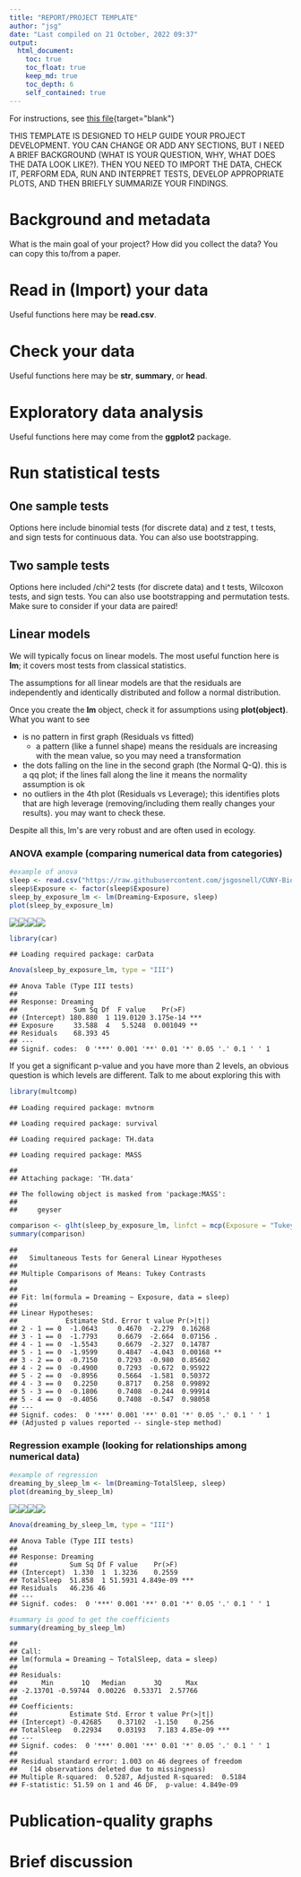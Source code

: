 ```yaml
---
title: "REPORT/PROJECT TEMPLATE"
author: "jsg"
date: "Last compiled on 21 October, 2022 09:37"
output:
  html_document:
    toc: true
    toc_float: true
    keep_md: true
    toc_depth: 6
    self_contained: true
---
```




For instructions, see 
[this file](https://docs.google.com/document/d/1s_Y3O69ei2xLlYc-JPnvQtH6Ci_OH_Bdk4BvnuodJ5Q/edit?usp=sharing){target="blank"} 


THIS TEMPLATE IS DESIGNED TO HELP GUIDE YOUR PROJECT DEVELOPMENT. YOU CAN CHANGE
OR ADD ANY SECTIONS, BUT I NEED A BRIEF BACKGROUND (WHAT IS YOUR QUESTION, WHY,
WHAT DOES THE DATA LOOK LIKE?). THEN YOU NEED TO IMPORT THE DATA, CHECK IT, PERFORM
EDA, RUN AND INTERPRET TESTS, DEVELOP APPROPRIATE PLOTS, AND THEN BRIEFLY SUMMARIZE
YOUR FINDINGS.

# Background and metadata

What is the main goal of your project? How did you collect the data? You can copy
this to/from a paper.

# Read in (Import) your data

Useful functions here may be **read.csv**.

# Check your data

Useful functions here may be **str**, **summary**, or **head**.

# Exploratory data analysis

Useful functions here may come from the **ggplot2** package.

# Run statistical tests

## One sample tests

Options here include binomial tests (for discrete data) and z test, t tests, and
sign tests for continuous data. You can also use bootstrapping.

## Two sample tests

Options here included /chi^2 tests (for discrete data) and t tests, Wilcoxon tests, 
and sign tests. You can also use bootstrapping and permutation tests.  Make sure 
to consider if your data are paired!

## Linear models

We will typically focus on linear models. The most useful function here is
**lm**; it covers most tests from classical statistics.

The assumptions for all linear models 
are that the residuals are independently and identically distributed and follow 
a normal distribution.

Once you create the **lm** object, check it for assumptions using **plot(object)**.
What you want to see 

* is no pattern in first graph (Residuals vs fitted)
  * a pattern (like a funnel shape) means the residuals are increasing with the mean value, so you may need a transformation
* the dots falling on the line in the second graph (the Normal Q-Q).  this is a qq plot; if the lines fall along the line it means the normality assumption is ok
* no outliers in the 4th plot (Residuals vs Leverage); this identifies plots that are high leverage (removing/including them really changes your results). you may want to check these.

Despite all this, lm's are very robust and are often used in ecology.

### ANOVA example (comparing numerical data from categories)


```r
#example of anova
sleep <- read.csv("https://raw.githubusercontent.com/jsgosnell/CUNY-BioStats/master/datasets/sleep.csv", stringsAsFactors = T)
sleep$Exposure <- factor(sleep$Exposure)
sleep_by_exposure_lm <- lm(Dreaming~Exposure, sleep)
plot(sleep_by_exposure_lm)
```

![](Report_1_files/figure-html/unnamed-chunk-1-1.png)<!-- -->![](Report_1_files/figure-html/unnamed-chunk-1-2.png)<!-- -->![](Report_1_files/figure-html/unnamed-chunk-1-3.png)<!-- -->![](Report_1_files/figure-html/unnamed-chunk-1-4.png)<!-- -->

```r
library(car)
```

```
## Loading required package: carData
```

```r
Anova(sleep_by_exposure_lm, type = "III")
```

```
## Anova Table (Type III tests)
## 
## Response: Dreaming
##              Sum Sq Df  F value    Pr(>F)    
## (Intercept) 180.880  1 119.0120 3.175e-14 ***
## Exposure     33.588  4   5.5248  0.001049 ** 
## Residuals    68.393 45                       
## ---
## Signif. codes:  0 '***' 0.001 '**' 0.01 '*' 0.05 '.' 0.1 ' ' 1
```
If you get a significant p-value and you have more than 2 levels, an obvious 
question is which levels are different. Talk to me about exploring this with


```r
library(multcomp)
```

```
## Loading required package: mvtnorm
```

```
## Loading required package: survival
```

```
## Loading required package: TH.data
```

```
## Loading required package: MASS
```

```
## 
## Attaching package: 'TH.data'
```

```
## The following object is masked from 'package:MASS':
## 
##     geyser
```

```r
comparison <- glht(sleep_by_exposure_lm, linfct = mcp(Exposure = "Tukey"))
summary(comparison)
```

```
## 
## 	 Simultaneous Tests for General Linear Hypotheses
## 
## Multiple Comparisons of Means: Tukey Contrasts
## 
## 
## Fit: lm(formula = Dreaming ~ Exposure, data = sleep)
## 
## Linear Hypotheses:
##            Estimate Std. Error t value Pr(>|t|)   
## 2 - 1 == 0  -1.0643     0.4670  -2.279  0.16268   
## 3 - 1 == 0  -1.7793     0.6679  -2.664  0.07156 . 
## 4 - 1 == 0  -1.5543     0.6679  -2.327  0.14787   
## 5 - 1 == 0  -1.9599     0.4847  -4.043  0.00168 **
## 3 - 2 == 0  -0.7150     0.7293  -0.980  0.85602   
## 4 - 2 == 0  -0.4900     0.7293  -0.672  0.95922   
## 5 - 2 == 0  -0.8956     0.5664  -1.581  0.50372   
## 4 - 3 == 0   0.2250     0.8717   0.258  0.99892   
## 5 - 3 == 0  -0.1806     0.7408  -0.244  0.99914   
## 5 - 4 == 0  -0.4056     0.7408  -0.547  0.98058   
## ---
## Signif. codes:  0 '***' 0.001 '**' 0.01 '*' 0.05 '.' 0.1 ' ' 1
## (Adjusted p values reported -- single-step method)
```

### Regression example (looking for relationships among numerical data)



```r
#example of regression
dreaming_by_sleep_lm <- lm(Dreaming~TotalSleep, sleep)
plot(dreaming_by_sleep_lm)
```

![](Report_1_files/figure-html/unnamed-chunk-3-1.png)<!-- -->![](Report_1_files/figure-html/unnamed-chunk-3-2.png)<!-- -->![](Report_1_files/figure-html/unnamed-chunk-3-3.png)<!-- -->![](Report_1_files/figure-html/unnamed-chunk-3-4.png)<!-- -->

```r
Anova(dreaming_by_sleep_lm, type = "III")
```

```
## Anova Table (Type III tests)
## 
## Response: Dreaming
##             Sum Sq Df F value    Pr(>F)    
## (Intercept)  1.330  1  1.3236    0.2559    
## TotalSleep  51.858  1 51.5931 4.849e-09 ***
## Residuals   46.236 46                      
## ---
## Signif. codes:  0 '***' 0.001 '**' 0.01 '*' 0.05 '.' 0.1 ' ' 1
```

```r
#summary is good to get the coefficients
summary(dreaming_by_sleep_lm)
```

```
## 
## Call:
## lm(formula = Dreaming ~ TotalSleep, data = sleep)
## 
## Residuals:
##      Min       1Q   Median       3Q      Max 
## -2.13701 -0.59744  0.00226  0.53371  2.57766 
## 
## Coefficients:
##             Estimate Std. Error t value Pr(>|t|)    
## (Intercept) -0.42685    0.37102  -1.150    0.256    
## TotalSleep   0.22934    0.03193   7.183 4.85e-09 ***
## ---
## Signif. codes:  0 '***' 0.001 '**' 0.01 '*' 0.05 '.' 0.1 ' ' 1
## 
## Residual standard error: 1.003 on 46 degrees of freedom
##   (14 observations deleted due to missingness)
## Multiple R-squared:  0.5287,	Adjusted R-squared:  0.5184 
## F-statistic: 51.59 on 1 and 46 DF,  p-value: 4.849e-09
```

# Publication-quality graphs

# Brief discussion
